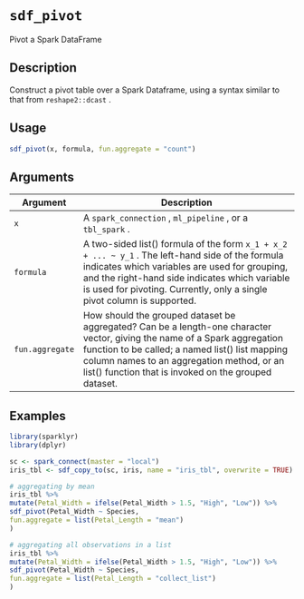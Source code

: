 # `sdf_pivot`

Pivot a Spark DataFrame


## Description

Construct a pivot table over a Spark Dataframe, using a syntax similar to
 that from `reshape2::dcast` .


## Usage

```r
sdf_pivot(x, formula, fun.aggregate = "count")
```


## Arguments

Argument      |Description
------------- |----------------
`x`     |     A `spark_connection` , `ml_pipeline` , or a `tbl_spark` .
`formula`     |     A two-sided list() formula of the form `x_1 + x_2 + ... ~ y_1` . The left-hand side of the formula indicates which variables are used for grouping, and the right-hand side indicates which variable is used for pivoting. Currently, only a single pivot column is supported.
`fun.aggregate`     |     How should the grouped dataset be aggregated? Can be a length-one character vector, giving the name of a Spark aggregation function to be called; a named list() list mapping column names to an aggregation method, or an list() function that is invoked on the grouped dataset.


## Examples

```r
library(sparklyr)
library(dplyr)

sc <- spark_connect(master = "local")
iris_tbl <- sdf_copy_to(sc, iris, name = "iris_tbl", overwrite = TRUE)

# aggregating by mean
iris_tbl %>%
mutate(Petal_Width = ifelse(Petal_Width > 1.5, "High", "Low")) %>%
sdf_pivot(Petal_Width ~ Species,
fun.aggregate = list(Petal_Length = "mean")
)

# aggregating all observations in a list
iris_tbl %>%
mutate(Petal_Width = ifelse(Petal_Width > 1.5, "High", "Low")) %>%
sdf_pivot(Petal_Width ~ Species,
fun.aggregate = list(Petal_Length = "collect_list")
)
```


